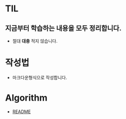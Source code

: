 # TIL
## 지금부터 학습하는 내용을 모두 정리합니다.
- 절대 **대충** 적지 않습니다.

# 작성법
- 마크다운형식으로 작성합니다.

#

# Algorithm
- [README](https://github.com/hope409/TIL/blob/master/Algorithm/README.md)